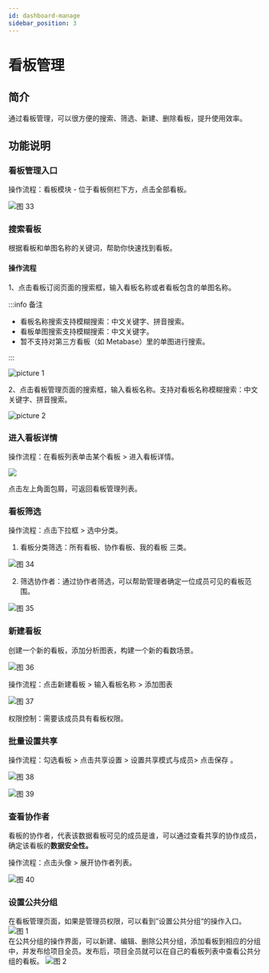 ```yaml
---
id: dashboard-manage
sidebar_position: 3
---
```


# 看板管理

## 简介[](#jian-jie)

通过看板管理，可以很方便的搜索、筛选、新建、删除看板，提升使用效率。

## 功能说明[](#gong-neng-shuo-ming)

### 看板管理入口[](#kan-ban-guan-li-ru-kou)

操作流程：看板模块 - 位于看板侧栏下方，点击全部看板。

![图 33](/img/3bb7e7aab7b1a2b0e434b83a89b010e59bd201bd3127c46459b113b6594c1ca9.png)  

### 搜索看板

根据看板和单图名称的关键词，帮助你快速找到看板。

#### 操作流程

1、点击看板订阅页面的搜索框，输入看板名称或者看板包含的单图名称。

:::info 备注

- 看板名称搜索支持模糊搜索：中文关键字、拼音搜索。
- 看板单图搜索支持模糊搜索：中文关键字。
- 暂不支持对第三方看板（如 Metabase）里的单图进行搜索。

:::

![picture 1](/img/5f119c42775f5c211caa9e4737f09a44773aa610fde01ab8acffd1c5bceff3c1_pic_1660030861892_2022-08-09.png)

2、点击看板管理页面的搜索框，输入看板名称。支持对看板名称模糊搜索：中文关键字、拼音搜索。

![picture 2](/img/8082ea696f058b7e1f854d1c810492607bd30dc45fc7621c56a65193edaaa508_pic_1660030896738_2022-08-09.png)

### 进入看板详情[](#jin-ru-kan-ban-xiang-qing)

操作流程：在看板列表单击某个看板 > 进入看板详情。

![](/img/assets-M2qbZInaXgdm8kkNosp-MkLnBLTy1C-i06gAJ_k-MkLoF9p1IQcRapLhJhUimage.png)

点击左上角面包屑，可返回看板管理列表。

### 看板筛选[](#kan-ban-shai-xuan)

操作流程：点击下拉框 > 选中分类。

1. 看板分类筛选：所有看板、协作看板、我的看板 三类。

![图 34](/img/28be53753ae1047699f3d4fc936be65b166882232d8566ba4afeab8f47c75073.png)  

2. 筛选协作者：通过协作者筛选，可以帮助管理者确定一位成员可见的看板范围。

![图 35](/img/79e61f2264a175bb9def83333c322380dbbad0e1805058f07923a8940709e09d.png)  

### 新建看板[](#xin-jian-kan-ban)

创建一个新的看板，添加分析图表，构建一个新的看数场景。

![图 36](/img/1081c31ff157dff8f554632b436025d4189e2eb74a8daf2eac88e4ce26a41176.png)  

操作流程：点击新建看板 > 输入看板名称 > 添加图表

![图 37](/img/5da4d4c3e67448e1ede37478c0f5ad8177385a606936127963cccf2bcd03a766.png)  

权限控制：需要该成员具有看板权限。

### 批量设置共享[](#pi-liang-she-zhi-gong-xiang)

操作流程：勾选看板 > 点击共享设置 > 设置共享模式与成员> 点击保存 。

![图 38](/img/06797342bc9018c59d3f931427b900dfa97efe42a96e07204b2174b0fe70d6bc.png)  

![图 39](/img/a98a2e89b10d6ccf040ace73cd1216bd2440e6f8db00402fc07350826c8e33e2.png)  

### 查看协作者[](#cha-kan-xie-zuo-zhe)

看板的协作者，代表该数据看板可见的成员是谁，可以通过查看共享的协作成员，确定该看板的**数据安全性。**

操作流程：点击头像 > 展开协作者列表。

![图 40](/img/b71c30090a83862c9ec7ffe52068f87f09cfd29baf9378d99ee5f107d8c5f08e.png)  

### 设置公共分组[](#she-zhi-gong-gong-fen-zu)
在看板管理页面，如果是管理员权限，可以看到”设置公共分组“的操作入口。
![图 1](/img/519d8e2abe98a4f13d4a97d7640f7c2c0d8a55dff8112c1cc52350cab4163cbf.png)  
在公共分组的操作界面，可以新建、编辑、删除公共分组，添加看板到相应的分组中，并发布给项目全员。发布后，项目全员就可以在自己的看板列表中查看公共分组的看板。
![图 2](/img/0edf84070ba722bb726237e7c253bfe031e0d07ab403e329e8b4f7c3e9d4da8a.png)  
